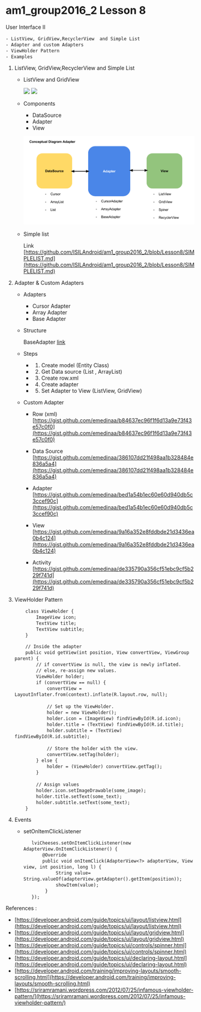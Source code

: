 # am1_group2016_2 Lesson 8

User Interface II

    - ListView, GridView,RecyclerView  and Simple List
    - Adapter and custom Adapters
    - ViewHolder Pattern
    - Examples
   
 1. ListView, GridView,RecyclerView  and Simple List
 
    - ListView and GridView
    
      ![](https://developer.android.com/images/ui/listview.png) ![](https://developer.android.com/images/ui/gridview.png)
            
    - Components
    
        * DataSource
        * Adapter
        * View
        
        ![](https://github.com/ISILAndroid/am1_group2016_2/blob/Lesson8/Android%20Adapter.png)
        
    - Simple list
    
        Link [https://github.com/ISILAndroid/am1_group2016_2/blob/Lesson8/SIMPLELIST.md](https://github.com/ISILAndroid/am1_group2016_2/blob/Lesson8/SIMPLELIST.md)
 
 2. Adapter & Custom Adapters
 
    - Adapters
        * Cursor Adapter
        * Array Adapter
        * Base Adapter
            
    - Structure
    
        BaseAdapter [link](https://github.com/ISILAndroid/am1_group2016_2/blob/Lesson8/ADAPTER.md)
        
    - Steps 
    
        * 1. Create model (Entity Class)
        * 2. Get Data source (List , ArrayList)
        * 3. Create row.xml
        * 4. Create adapter
        * 5. Set Adapter to View (ListView, GridView)
        
    - Custom Adapter
        
        * Row (xml) [https://gist.github.com/emedinaa/b84637ec96f1f6d13a9e73f43e57c0f0](https://gist.github.com/emedinaa/b84637ec96f1f6d13a9e73f43e57c0f0)
        
        * Data Source [https://gist.github.com/emedinaa/386107dd21f498aa1b328484e836a5a4](https://gist.github.com/emedinaa/386107dd21f498aa1b328484e836a5a4)
        
        * Adapter [https://gist.github.com/emedinaa/bed1a54b1ec60e60d940db5c3ccef90c](https://gist.github.com/emedinaa/bed1a54b1ec60e60d940db5c3ccef90c)
        
        * View [https://gist.github.com/emedinaa/9a16a352e8fddbde21d3436ea0b4c124](https://gist.github.com/emedinaa/9a16a352e8fddbde21d3436ea0b4c124)
        
        * Activity [https://gist.github.com/emedinaa/de335790a356cf51ebc9cf5b229f741d](https://gist.github.com/emedinaa/de335790a356cf51ebc9cf5b229f741d)
        
 3. ViewHolder Pattern
 
    ```
        class ViewHolder {
            ImageView icon;
            TextView title;
            TextView subtitle;
        }
    ```
    ```
        // Inside the adapter
        public void getView(int position, View convertView, ViewGroup parent) {
            // if convertView is null, the view is newly inflated.
            // else, re-assign new values.
            ViewHolder holder;
            if (convertView == null) {
                convertView = LayoutInflater.from(context).inflate(R.layout.row, null);

                // Set up the ViewHolder.
                holder = new ViewHolder();
                holder.icon = (ImageView) findViewById(R.id.icon);
                holder.title = (TextView) findViewById(R.id.title);
                holder.subtitle = (TextView) findViewById(R.id.subtitle);

                // Store the holder with the view.
                convertView.setTag(holder);
            } else {
                holder = (ViewHolder) convertView.getTag();
            }

            // Assign values
            holder.icon.setImageDrawable(some_image);
            holder.title.setText(some_text);
            holder.subtitle.setText(some_text);
        }
    ```
    
 4. Events
    
    - setOnItemClickListener
        ```
           lviCheeses.setOnItemClickListener(new AdapterView.OnItemClickListener() {
               @Override
               public void onItemClick(AdapterView<?> adapterView, View view, int position, long l) {
                    String value= String.valueOf(adapterView.getAdapter().getItem(position));
                    showItem(value);
                }
           });
        ```
        
 
References :

   - [https://developer.android.com/guide/topics/ui/layout/listview.html](https://developer.android.com/guide/topics/ui/layout/listview.html)
   - [https://developer.android.com/guide/topics/ui/layout/gridview.html](https://developer.android.com/guide/topics/ui/layout/gridview.html)
   - [https://developer.android.com/guide/topics/ui/controls/spinner.html](https://developer.android.com/guide/topics/ui/controls/spinner.html)
   - [https://developer.android.com/guide/topics/ui/declaring-layout.html](https://developer.android.com/guide/topics/ui/declaring-layout.html)
   - [https://developer.android.com/training/improving-layouts/smooth-scrolling.html](https://developer.android.com/training/improving-layouts/smooth-scrolling.html)
   - [https://sriramramani.wordpress.com/2012/07/25/infamous-viewholder-pattern/](https://sriramramani.wordpress.com/2012/07/25/infamous-viewholder-pattern/)
   
   
   
   
